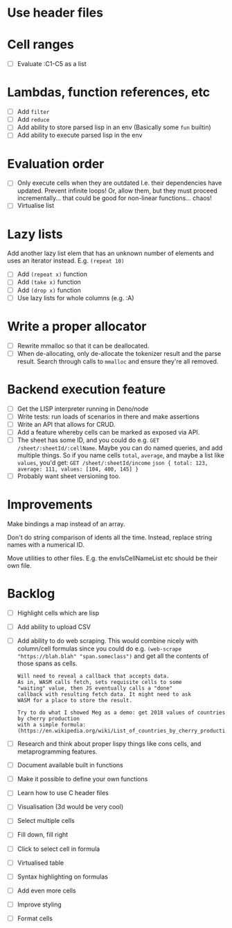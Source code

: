 # Use header files

# Cell ranges

- [ ] Evaluate :C1-C5 as a list

# Lambdas, function references, etc

- [ ] Add `filter`
- [ ] Add `reduce`
- [ ] Add ability to store parsed lisp in an env
      (Basically some `fun` builtin)
- [ ] Add ability to execute parsed lisp in the env

# Evaluation order

- [ ] Only execute cells when they are outdated
  I.e. their dependencies have updated.
  Prevent infinite loops!
  Or, allow them, but they must proceed incrementally... that could be good for non-linear functions... chaos!
- [ ] Virtualise list

# Lazy lists

Add another lazy list elem that has an unknown number of elements and
uses an iterator instead. E.g. `(repeat 10)`

- [ ] Add `(repeat x)` function
- [ ] Add `(take x)` function
- [ ] Add `(drop x)` function
- [ ] Use lazy lists for whole columns (e.g. :A)

# Write a proper allocator

- [ ] Rewrite mmalloc so that it can be deallocated.
- [ ] When de-allocating, only de-allocate the tokenizer result and the parse result. Search through calls to `mmalloc` and ensure they're all removed.

# Backend execution feature

- [ ] Get the LISP interpreter running in Deno/node
- [ ] Write tests: run loads of scenarios in there and make assertions
- [ ] Write an API that allows for CRUD.
- [ ] Add a feature whereby cells can be marked as exposed via API.
- [ ] The sheet has some ID, and you could do e.g.
      `GET /sheet/:sheetId/:cellName`. Maybe you can do named queries,
      and add multiple things. So if you name cells `total`, `average`,
      and maybe a list like `values`, you'd get:
      `GET /sheet/:sheetId/income`
      ```json
      {
            total: 123,
            average: 111,
            values: [104, 400, 145]
      }
      ```
- [ ] Probably want sheet versioning too.

# Improvements

Make bindings a map instead of an array.

Don't do string comparison of idents all the time. Instead, replace string names with a numerical ID.

Move utilities to other files. E.g. the envIsCellNameList etc should be their own file.

# Backlog

- [ ] Highlight cells which are lisp
- [ ] Add ability to upload CSV
- [ ] Add ability to do web scraping. This would combine nicely with column/cell formulas
      since you could do e.g. `(web-scrape "https://blah.blah" "span.someclass")`
      and get all the contents of those spans as cells.

      Will need to reveal a callback that accepts data.
      As in, WASM calls fetch, sets requisite cells to some
      "waiting" value, then JS eventually calls a "done"
      callback with resulting fetch data. It might need to ask
      WASM for a place to store the result.

      Try to do what I showed Meg as a demo: get 2018 values of countries by cherry production
      with a simple formula:
      (https://en.wikipedia.org/wiki/List_of_countries_by_cherry_production)

- [ ] Research and think about proper lispy things like cons cells,
  and metaprogramming features.
- [ ] Document available built in functions
- [ ] Make it possible to define your own functions
- [ ] Learn how to use C header files
- [ ] Visualisation (3d would be very cool)
- [ ] Select multiple cells
- [ ] Fill down, fill right
- [ ] Click to select cell in formula
- [ ] Virtualised table
- [ ] Syntax highlighting on formulas
- [ ] Add even more cells
- [ ] Improve styling
- [ ] Format cells